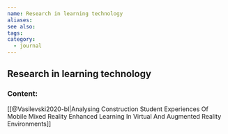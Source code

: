 ```yaml
---
name: Research in learning technology
aliases:
see also:
tags:
category:
  - journal
---
```


## Research in learning technology

### Content:
[[@Vasilevski2020-bl|Analysing Construction Student Experiences Of Mobile Mixed Reality Enhanced Learning In Virtual And Augmented Reality Environments]]